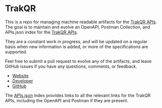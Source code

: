 # TrakQRThis is a repo for managing machine readable artifacts for the [TrakQR APIs](http://trakqr.com/resources/api/). The goal is to maintain and evolve an OpenAPI, Postman Collection, and APIs.json index for the [TrakQR APIs](http://trakqr.com/resources/api/).They are a constant work in progress, and will be updated on a regular basis when new information is added, or more of the specifications are supported.Feel free to submit a pull request to evolve any of the artifacts, and leave GitHub issues if you have any questions, comments, or feedback.- [Website](http://trakqr.com/resources/api/)- [Developer](http://trakqr.com/resources/api/)- [GitHub](https://github.com/trakqr)The [APIs.json](https://github.com/api-evangelist/trakqr/blob/master/apis.json) index provides links to all the relevant links for the TrakQR APIs, including the OpenAPI and Postman if they are present.
